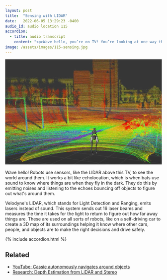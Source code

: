 ```yaml
---
layout: post
title:  "Sensing with LIDAR"
date:   2022-06-05 13:29:23 -0400
audio_id: audio location 115
accordion: 
  - title: audio transcript
    content: "<p>Wave hello, you’re on TV! You’re looking at one way that a robot sees its environment.</p><p>Before robots reason, act, and interact, they have to sense what’s around them. Sensing requires sensors, like the LIDAR above this TV.</p><p>LIDAR works a bit like echolocation, which is when bats use sound to know where things are when they fly in the dark. They do this by emitting noises and listening to the echoes bouncing off objects to figure out what's around them.</p><p>Instead of yelling in high frequency, Velodyne's 16-beam LIDAR, which stands for Light Detection and Ranging, shoots out lasers. This system sends out 16 laser beams and measures the time it takes for the light to return to figure out how far away things are. These are used on all sorts of robots, like on a self-driving car to create a 3D map of its surroundings. This helps it know where other cars, people, and objects are to make the right decisions and drive safely.</p>"
image: /assets/images/115-sensing.jpg
---
```


<div class="audio-player">
   <!-- this is where the player will be injected -->
</div>

![Cassie lidar field](/assets/images/115-sensing.jpg)

Wave hello! Robots use sensors, like the LIDAR above this TV, to see the world around them. It works a bit like echolocation, which is when bats use sound to know where things are when they fly in the dark. They do this by emitting noises and listening to the echoes bouncing off objects to figure out what's around them.

Velodyne's LIDAR, which stands for Light Detection and Ranging, emits lasers instead of sound. This system sends out 16 laser beams and measures the time it takes for the light to return to figure out how far away things are. These are used on all sorts of robots, like on a self-driving car to create a 3D map of its surroundings helping it know where other cars, people, and objects are to make the right decisions and drive safely. 

{% include accordion.html %}

## Related
* [YouTube: Cassie autonomously navigates around objects](https://www.youtube.com/watch?v=3HVJotA-w4Y)
* [Research: Depth Estimation from LiDAR and Stereo](https://fcav.engin.umich.edu/projects/disparity-lidar-and-stereo)

<!-- <script type="text/javascript">

 const player = new Shikwasa({
   container: () => document.querySelector('.audio-player'),
   audio: {
     title: 'Fly Lab',
     artist: 'Location 115',
     cover: '/assets/images/115-sensing.jpg',
     src: '/assets/audio/115-sensing.mp3',
   },
   // fixed: {
   //   type: 'static',
   // }
 }) -->

<!-- </script> -->